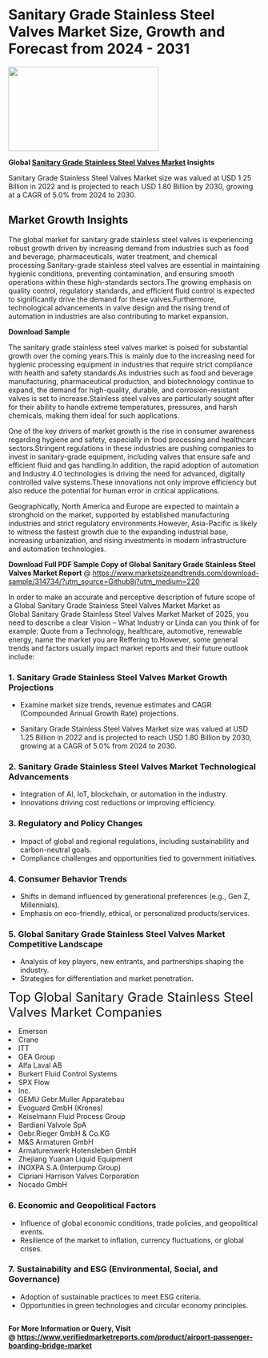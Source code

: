 <H1>Sanitary Grade Stainless Steel Valves Market Size, Growth and Forecast from 2024 - 2031</H1><img class="aligncenter size-medium wp-image-584254" src="https://thirdeyenews.in/wp-content/uploads/2024/09/Global-Market-Research-300x168.jpeg" alt="" width="300" height="168" /><p><strong>Global&nbsp;<a href="https://www.marketsizeandtrends.com/download-sample/314734/?utm_source=Github8j?utm_medium=220">Sanitary Grade Stainless Steel Valves Market</a> Insights</strong></p><p>Sanitary Grade Stainless Steel Valves Market size was valued at USD 1.25 Billion in 2022 and is projected to reach USD 1.80 Billion by 2030, growing at a CAGR of 5.0% from 2024 to 2030.</p><p><h2>Market Growth Insights</h2> <p>The global market for sanitary grade stainless steel valves is experiencing robust growth driven by increasing demand from industries such as food and beverage, pharmaceuticals, water treatment, and chemical processing.Sanitary-grade stainless steel valves are essential in maintaining hygienic conditions, preventing contamination, and ensuring smooth operations within these high-standards sectors.The growing emphasis on quality control, regulatory standards, and efficient fluid control is expected to significantly drive the demand for these valves.Furthermore, technological advancements in valve design and the rising trend of automation in industries are also contributing to market expansion.</p> <p><strong>Download Sample</strong></p> <p>The sanitary grade stainless steel valves market is poised for substantial growth over the coming years.This is mainly due to the increasing need for hygienic processing equipment in industries that require strict compliance with health and safety standards.As industries such as food and beverage manufacturing, pharmaceutical production, and biotechnology continue to expand, the demand for high-quality, durable, and corrosion-resistant valves is set to increase.Stainless steel valves are particularly sought after for their ability to handle extreme temperatures, pressures, and harsh chemicals, making them ideal for such applications.</p> <p>One of the key drivers of market growth is the rise in consumer awareness regarding hygiene and safety, especially in food processing and healthcare sectors.Stringent regulations in these industries are pushing companies to invest in sanitary-grade equipment, including valves that ensure safe and efficient fluid and gas handling.In addition, the rapid adoption of automation and Industry 4.0 technologies is driving the need for advanced, digitally controlled valve systems.These innovations not only improve efficiency but also reduce the potential for human error in critical applications.</p> <p>Geographically, North America and Europe are expected to maintain a stronghold on the market, supported by established manufacturing industries and strict regulatory environments.However, Asia-Pacific is likely to witness the fastest growth due to the expanding industrial base, increasing urbanization, and rising investments in modern infrastructure and automation technologies.</p> <p><span class=""><strong>Download Full PDF Sample Copy of Global Sanitary Grade Stainless Steel Valves Market Report</strong> @ <a href="https://www.marketsizeandtrends.com/download-sample/314734/?utm_source=Github8j?utm_medium=220" target="_blank">https://www.marketsizeandtrends.com/download-sample/314734/?utm_source=Github8j?utm_medium=220</a></span></p><p>In order to make an accurate and perceptive description of future scope of a Global&nbsp;Sanitary Grade Stainless Steel Valves Market Market as Global&nbsp;Sanitary Grade Stainless Steel Valves Market Market of 2025, you need to describe a clear Vision &ndash; What Industry or Linda can you think of for example: Quote from a Technology, healthcare, automotive, renewable energy, name the market you are Reffering to.However, some general trends and factors usually impact market reports and their future outlook include:</p><h3>1.&nbsp;<strong>Sanitary Grade Stainless Steel Valves Market Growth Projections</strong></h3><ul><li>Examine market size trends, revenue estimates and CAGR (Compounded Annual Growth Rate) projections.</li><li><p>Sanitary Grade Stainless Steel Valves Market size was valued at USD 1.25 Billion in 2022 and is projected to reach USD 1.80 Billion by 2030, growing at a CAGR of 5.0% from 2024 to 2030.</p></li></ul><h3>2.&nbsp;<strong>Sanitary Grade Stainless Steel Valves Market Technological Advancements</strong></h3><ul><li>Integration of AI, IoT, blockchain, or automation in the industry.</li><li>Innovations driving cost reductions or improving efficiency.</li></ul><h3>3.&nbsp;<strong>Regulatory and Policy Changes</strong></h3><ul><li>Impact of global and regional regulations, including sustainability and carbon-neutral goals.</li><li>Compliance challenges and opportunities tied to government initiatives.</li></ul><h3>4.&nbsp;<strong>Consumer Behavior Trends</strong></h3><ul><li>Shifts in demand influenced by generational preferences (e.g., Gen Z, Millennials).</li><li>Emphasis on eco-friendly, ethical, or personalized products/services.</li></ul><h3>5.&nbsp;<strong>Global Sanitary Grade Stainless Steel Valves Market Competitive Landscape</strong></h3><ul><li>Analysis of key players, new entrants, and partnerships shaping the industry.</li><li>Strategies for differentiation and market penetration.</li></ul><p data-pm-slice="1 1 []"><span style="color: inherit; font-family: inherit; font-size: 25px;">Top Global Sanitary Grade Stainless Steel Valves Market Companies</span></p><div class="" data-test-id=""><p><li>Emerson</li><li> Crane</li><li> ITT</li><li> GEA Group</li><li> Alfa Laval AB</li><li> Burkert Fluid Control Systems</li><li> SPX Flow</li><li> Inc.</li><li> GEMU Gebr.Muller Apparatebau</li><li> Evoguard GmbH (Krones)</li><li> Keiselmann Fluid Process Group</li><li> Bardiani Valvole SpA</li><li> Gebr.Rieger GmbH & Co.KG</li><li> M&S Armaturen GmbH</li><li> Armaturenwerk Hotensleben GmbH</li><li> Zhejiang Yuanan Liquid Equipment</li><li> INOXPA S.A.(Interpump Group)</li><li> Cipriani Harrison Valves Corporation</li><li> Nocado GmbH</li></p></div><h3>6.&nbsp;<strong>Economic and Geopolitical Factors</strong></h3><ul><li>Influence of global economic conditions, trade policies, and geopolitical events.</li><li>Resilience of the market to inflation, currency fluctuations, or global crises.</li></ul><h3>7.&nbsp;<strong>Sustainability and ESG (Environmental, Social, and Governance)</strong></h3><ul><li>Adoption of sustainable practices to meet ESG criteria.</li><li>Opportunities in green technologies and circular economy principles.</li></ul><h2><strong style="font-size: 14px;">For More Information or Query, Visit @&nbsp;</strong><a style="background-color: #ffffff; font-size: 14px;" href="https://www.marketsizeandtrends.com/report/sanitary-grade-stainless-steel-valves-market/" target="_blank">https://www.verifiedmarketreports.com/product/airport-passenger-boarding-bridge-market</a></h2>